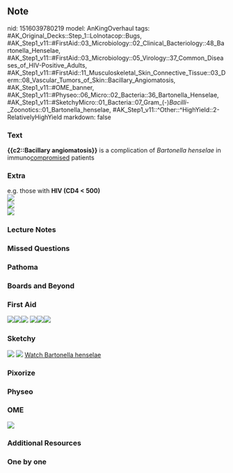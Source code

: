 ## Note
nid: 1516039780219
model: AnKingOverhaul
tags: #AK_Original_Decks::Step_1::Lolnotacop::Bugs, #AK_Step1_v11::#FirstAid::03_Microbiology::02_Clinical_Bacteriology::48_Bartonella_Henselae, #AK_Step1_v11::#FirstAid::03_Microbiology::05_Virology::37_Common_Diseases_of_HIV-Positive_Adults, #AK_Step1_v11::#FirstAid::11_Musculoskeletal_Skin_Connective_Tissue::03_Derm::08_Vascular_Tumors_of_Skin::Bacillary_Angiomatosis, #AK_Step1_v11::#OME_banner, #AK_Step1_v11::#Physeo::06_Micro::02_Bacteria::36_Bartonella_Henselae, #AK_Step1_v11::#SketchyMicro::01_Bacteria::07_Gram_(-)_Bacilli_-_Zoonotics::01_Bartonella_henselae, #AK_Step1_v11::^Other::^HighYield::2-RelativelyHighYield
markdown: false

### Text
<b>{{c2::Bacillary angiomatosis}}</b> is a complication of
<i>Bartonella henselae</i> in immuno<u>compromised</u> patients

### Extra
<div>
  e.g. those with <b>HIV (CD4 < 500)</b>
</div>
<div>
  <div><img src="paste-2770253906407.jpg"></div>
  <div><img src="Xnip2018-04-30_13-19-49.jpg"></div>
</div><img src="paste-2126008812011.jpg">

### Lecture Notes


### Missed Questions


### Pathoma


### Boards and Beyond


### First Aid
<img src="paste-94549410054147.jpg"><img src=
"paste-95288144429059.jpg"><img src=
"paste-57878979280899%20(1).jpg"> <img src=
"paste-94549410054147.jpg"><img src=
"paste-95288144429059.jpg"><img src=
"paste-57878979280899%20(1).jpg">

### Sketchy
<img src="paste-92036854185987.jpg"> <img src=
"Screen%20Shot%202019-10-28%20at%208.09.56%20AM.png"> <a href=
"https://dashboard.sketchy.com/study/medical/courses/medical-microbiology/units/medical-microbiology-bacteria/videos/medical-microbiology-bacteria-gram-negative-bacilli-zoonotics-bartonella-henselae?utm_source=anki&utm_medium=partnership&utm_campaign=february_update&utm_content=medical">
Watch Bartonella henselae</a>

### Pixorize


### Physeo


### OME
<div class="ome-widget">
  <a href="https://onlinemeded.org?ref=anki"><img src=
  "_OME_AnkiFlashcards_General_4.png"></a>
</div>

### Additional Resources


### One by one

